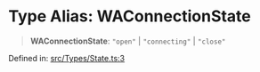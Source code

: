 # Type Alias: WAConnectionState

> **WAConnectionState**: `"open"` \| `"connecting"` \| `"close"`

Defined in: [src/Types/State.ts:3](https://github.com/Riders004/Tv/blob/3d6aaf6f3efb499dc9d0ca82bb24083bb45a8478/src/Types/State.ts#L3)
